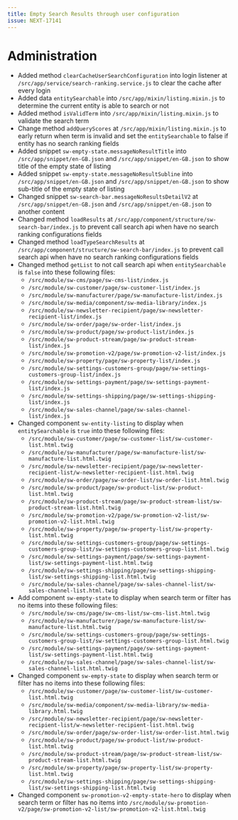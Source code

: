 ```yaml
---
title: Empty Search Results through user configuration
issue: NEXT-17141
---
```

# Administration
* Added method `clearCacheUserSearchConfiguration` into login listener at `/src/app/service/search-ranking.service.js` to clear the cache after every login
* Added data `entitySearchable` into `/src/app/mixin/listing.mixin.js` to determine the current entity is able to search or not
* Added method `isValidTerm` into `/src/app/mixin/listing.mixin.js` to validate the search term
* Change method `addQueryScores` at `/src/app/mixin/listing.mixin.js` to early return when term is invalid and set the `entitySearchable` to false if entity has no search ranking fields
* Added snippet `sw-empty-state.messageNoResultTitle` into `/src/app/snippet/en-GB.json` and `/src/app/snippet/en-GB.json` to show title of the empty state of listing
* Added snippet `sw-empty-state.messageNoResultSubline` into `/src/app/snippet/en-GB.json` and `/src/app/snippet/en-GB.json` to show sub-title of the empty state of listing
* Changed snippet `sw-search-bar.messageNoResultsDetailV2` at `/src/app/snippet/en-GB.json` and `/src/app/snippet/en-GB.json` to another content
* Changed method `loadResults` at `/src/app/component/structure/sw-search-bar/index.js` to prevent call search api when have no search ranking configurations fields
* Changed method `loadTypeSearchResults` at `/src/app/component/structure/sw-search-bar/index.js` to prevent call search api when have no search ranking configurations fields
* Changed method `getList` to not call search api when `entitySearchable` is `false` into these following files:
    * `/src/module/sw-cms/page/sw-cms-list/index.js`
    * `/src/module/sw-customer/page/sw-customer-list/index.js`
    * `/src/module/sw-manufacturer/page/sw-manufacture-list/index.js`
    * `/src/module/sw-media/component/sw-media-library/index.js`
    * `/src/module/sw-newsletter-recipient/page/sw-newsletter-recipient-list/index.js`
    * `/src/module/sw-order/page/sw-order-list/index.js`
    * `/src/module/sw-product/page/sw-product-list/index.js`
    * `/src/module/sw-product-stream/page/sw-product-stream-list/index.js`
    * `/src/module/sw-promotion-v2/page/sw-promotion-v2-list/index.js`
    * `/src/module/sw-property/page/sw-property-list/index.js`
    * `/src/module/sw-settings-customers-group/page/sw-settings-customers-group-list/index.js`
    * `/src/module/sw-settings-payment/page/sw-settings-payment-list/index.js`
    * `/src/module/sw-settings-shipping/page/sw-settings-shipping-list/index.js`
    * `/src/module/sw-sales-channel/page/sw-sales-channel-list/index.js`
* Changed component `sw-entity-listing` to display when `entitySearchable` is `true` into these following files:
    * `/src/module/sw-customer/page/sw-customer-list/sw-customer-list.html.twig`
    * `/src/module/sw-manufacturer/page/sw-manufacture-list/sw-manufacture-list.html.twig`
    * `/src/module/sw-newsletter-recipient/page/sw-newsletter-recipient-list/w-newsletter-recipient-list.html.twig`
    * `/src/module/sw-order/page/sw-order-list/sw-order-list.html.twig`
    * `/src/module/sw-product/page/sw-product-list/sw-product-list.html.twig`
    * `/src/module/sw-product-stream/page/sw-product-stream-list/sw-product-stream-list.html.twig`
    * `/src/module/sw-promotion-v2/page/sw-promotion-v2-list/sw-promotion-v2-list.html.twig`
    * `/src/module/sw-property/page/sw-property-list/sw-property-list.html.twig`
    * `/src/module/sw-settings-customers-group/page/sw-settings-customers-group-list/sw-settings-customers-group-list.html.twig`
    * `/src/module/sw-settings-payment/page/sw-settings-payment-list/sw-settings-payment-list.html.twig`
    * `/src/module/sw-settings-shipping/page/sw-settings-shipping-list/sw-settings-shipping-list.html.twig`
    * `/src/module/sw-sales-channel/page/sw-sales-channel-list/sw-sales-channel-list.html.twig`
* Add component `sw-empty-state` to display when search term or filter has no items into these following files:
    * `/src/module/sw-cms/page/sw-cms-list/sw-cms-list.html.twig`
    * `/src/module/sw-manufacturer/page/sw-manufacture-list/sw-manufacture-list.html.twig`
    * `/src/module/sw-settings-customers-group/page/sw-settings-customers-group-list/sw-settings-customers-group-list.html.twig`
    * `/src/module/sw-settings-payment/page/sw-settings-payment-list/sw-settings-payment-list.html.twig`
    * `/src/module/sw-sales-channel/page/sw-sales-channel-list/sw-sales-channel-list.html.twig`
* Changed component `sw-empty-state` to display when search term or filter has no items into these following files:
    * `/src/module/sw-customer/page/sw-customer-list/sw-customer-list.html.twig`
    * `/src/module/sw-media/component/sw-media-library/sw-media-library.html.twig`
    * `/src/module/sw-newsletter-recipient/page/sw-newsletter-recipient-list/w-newsletter-recipient-list.html.twig`
    * `/src/module/sw-order/page/sw-order-list/sw-order-list.html.twig`
    * `/src/module/sw-product/page/sw-product-list/sw-product-list.html.twig`
    * `/src/module/sw-product-stream/page/sw-product-stream-list/sw-product-stream-list.html.twig`
    * `/src/module/sw-property/page/sw-property-list/sw-property-list.html.twig`
    * `/src/module/sw-settings-shipping/page/sw-settings-shipping-list/sw-settings-shipping-list.html.twig`
* Changed component `sw-promotion-v2-empty-state-hero` to display when search term or filter has no items into `/src/module/sw-promotion-v2/page/sw-promotion-v2-list/sw-promotion-v2-list.html.twig`
